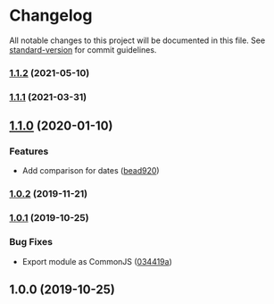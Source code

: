 # Changelog

All notable changes to this project will be documented in this file. See [standard-version](https://github.com/conventional-changelog/standard-version) for commit guidelines.

### [1.1.2](https://github.com/birchill/json-equalish/compare/v1.1.1...v1.1.2) (2021-05-10)

### [1.1.1](https://github.com/birchill/json-equalish/compare/v1.1.0...v1.1.1) (2021-03-31)

## [1.1.0](https://github.com/birchill/json-equalish/compare/v1.0.2...v1.1.0) (2020-01-10)


### Features

* Add comparison for dates ([bead920](https://github.com/birchill/json-equalish/commit/bead9203a06ce038f2695121c1c614f8b6df3d43))

### [1.0.2](https://github.com/birchill/json-equalish/compare/v1.0.1...v1.0.2) (2019-11-21)

### [1.0.1](https://github.com/birchill/json-equalish/compare/v1.0.0...v1.0.1) (2019-10-25)


### Bug Fixes

* Export module as CommonJS ([034419a](https://github.com/birchill/json-equalish/commit/034419af4e5373b630b6c7de978d822d4cf14e18))

## 1.0.0 (2019-10-25)
